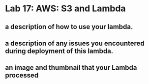 # Lab 17: AWS: S3 and Lambda

## a description of how to use your lambda.
## a description of any issues you encountered during deployment of this lambda.
## an image and thumbnail that your Lambda processed
